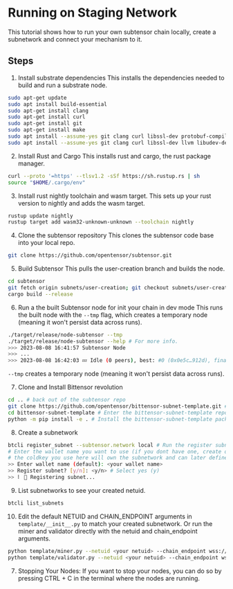 # Running on Staging Network
This tutorial shows how to run your own subtensor chain locally, create a subnetwork and connect your mechanism to it.

## Steps

1. Install substrate dependencies
This installs the dependencies needed to build and run a substrate node.
```bash
sudo apt-get update 
sudo apt install build-essential
sudo apt-get install clang
sudo apt-get install curl 
sudo apt-get install git 
sudo apt-get install make
sudo apt install --assume-yes git clang curl libssl-dev protobuf-compiler
sudo apt install --assume-yes git clang curl libssl-dev llvm libudev-dev make protobuf-compiler
```

2. Install Rust and Cargo
This installs rust and cargo, the rust package manager.
```bash
curl --proto '=https' --tlsv1.2 -sSf https://sh.rustup.rs | sh
source "$HOME/.cargo/env"
```

3. Install rust nightly toolchain and wasm target.
This sets up your rust version to nightly and adds the wasm target.
```bash
rustup update nightly
rustup target add wasm32-unknown-unknown --toolchain nightly
```

4. Clone the subtensor repository
This clones the subtensor code base into your local repo.
```bash
git clone https://github.com/opentensor/subtensor.git
```

5. Build Subtensor
This pulls the user-creation branch and builds the node.
```bash
cd subtensor
git fetch origin subnets/user-creation; git checkout subnets/user-creation
cargo build --release
```

6. Run a the built Subtensor node for init your chain in dev mode
This runs the built node with the `--tmp` flag, which creates a temporary node (meaning it won't persist data across runs).
```bash
./target/release/node-subtensor --tmp
./target/release/node-subtensor --help # For more info.
>>> 2023-08-08 16:41:57 Subtensor Node    
>>> ...  
>>> 2023-08-08 16:42:03 💤 Idle (0 peers), best: #0 (0x0e5c…912d), finalized #0 (0x0e5c…912d), ⬇ 0 ⬆ 0 
```
`--tmp` creates a temporary node (meaning it won't persist data across runs).

7. Clone and Install Bittensor revolution
```bash
cd .. # back out of the subtensor repo
git clone https://github.com/opentensor/bittensor-subnet-template.git # Clone the bittensor-subnet-template repo
cd bittensor-subnet-template # Enter the bittensor-subnet-template repo
python -m pip install -e . # Install the bittensor-subnet-template package
```

8. Create a subnetwork
```bash
btcli register_subnet --subtensor.network local # Run the register subnetwork command on the locally running chain.
# Enter the wallet name you want to use (if you dont have one, create one with btcli new_coldkey and btcli new_hotkey)
# the coldkey you use here will own the subnetwork and can later define its running hyper parameters.
>> Enter wallet name (default): <your wallet name> 
>> Register subnet? [y/n]: <y/n> # Select yes (y)
>> ⠇ 📡 Registering subnet...
```

9. List subnetworks to see your created netuid.
```bash
btcli list_subnets
```

10. Edit the default NETUID and CHAIN_ENDPOINT arguments in `template/__init__.py` to match your created subnetwork.
Or run the miner and validator directly with the netuid and chain_endpoint arguments.
```bash
python template/miner.py --netuid <your netuid> --chain_endpoint wss://0.0.0.0:9944
python template/validator.py --netuid <your netuid> --chain_endpoint ws:s//0.0.0.0:9944

```

7. Stopping Your Nodes:
If you want to stop your nodes, you can do so by pressing CTRL + C in the terminal where the nodes are running.
